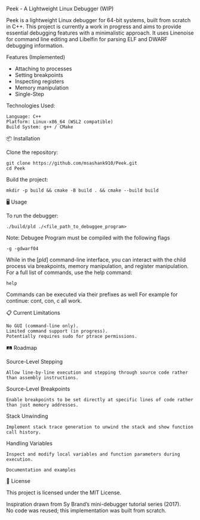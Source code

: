 Peek - A Lightweight Linux Debugger (WIP)

Peek is a lightweight Linux debugger for 64-bit systems, built from scratch in C++. This project is currently a work in progress and aims to provide essential debugging features with a minimalistic approach. It uses Linenoise for command line editing and Libelfin for parsing ELF and DWARF debugging information.

Features (Implemented)

- Attaching to processes
- Setting breakpoints
- Inspecting registers
- Memory manipulation
- Single-Step

Technologies Used:

    Language: C++
    Platform: Linux-x86_64 (WSL2 compatible)
    Build System: g++ / CMake

📦 Installation

Clone the repository:

    git clone https://github.com/msashank910/Peek.git
    cd Peek

Build the project:

    mkdir -p build && cmake -B build . && cmake --build build

🖥 Usage

To run the debugger:
    
    ./build/pld ./<file_path_to_debuggee_program>

Note: Debugee Program must be compiled with the following flags

    -g -gdwarf04

While in the [_pld_] command-line interface, you can interact with the child process via breakpoints, memory manipulation, and register manipulation.
For a full list of commands, use the help command:

    help

Commands can be executed via their prefixes as well
For example for continue: cont, con, c all work.

📋 Current Limitations

    No GUI (command-line only).
    Limited command support (in progress).
    Potentially requires sudo for ptrace permissions.

🛤 Roadmap

Source-Level Stepping

    Allow line-by-line execution and stepping through source code rather than assembly instructions.

Source-Level Breakpoints

    Enable breakpoints to be set directly at specific lines of code rather than just memory addresses.

Stack Unwinding

    Implement stack trace generation to unwind the stack and show function call history.

Handling Variables

    Inspect and modify local variables and function parameters during execution.

    Documentation and examples

📄 License

This project is licensed under the MIT License.

Inspiration drawn from Sy Brand’s mini-debugger tutorial series (2017).  
No code was reused; this implementation was built from scratch.
